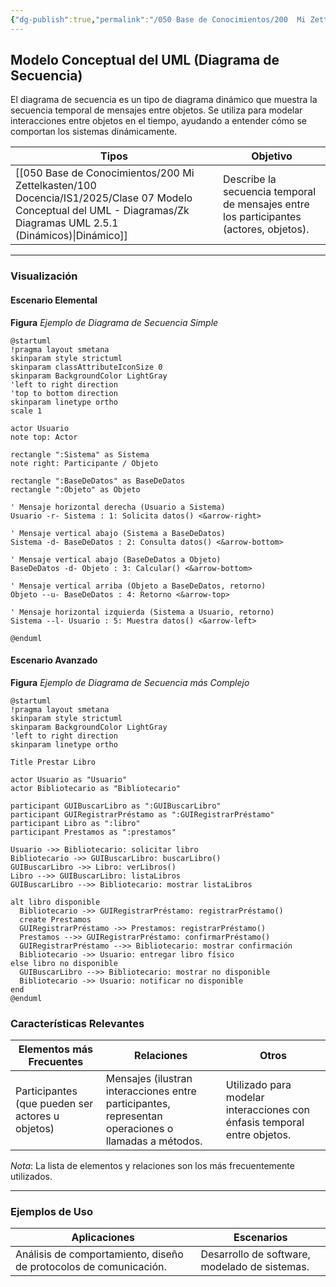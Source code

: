 ```yaml
---
{"dg-publish":true,"permalink":"/050 Base de Conocimientos/200  Mi Zettelkasten/100 Docencia/IS1/2025/Clase 07 Modelo Conceptual del UML - Diagramas/Zk Modelo Conceptual del UML (Diagrama de Secuencia)/","tags":["digitalGarden","modeloConceptualUML"]}
---
```


## Modelo Conceptual del UML (Diagrama de Secuencia)

El diagrama de secuencia es un tipo de diagrama dinámico que muestra la secuencia temporal de mensajes entre objetos. Se utiliza para modelar interacciones entre objetos en el tiempo, ayudando a entender cómo se comportan los sistemas dinámicamente.

| Tipos                                            | Objetivo                                                                               |
| ------------------------------------------------ | -------------------------------------------------------------------------------------- |
| [[050 Base de Conocimientos/200  Mi Zettelkasten/100 Docencia/IS1/2025/Clase 07 Modelo Conceptual del UML - Diagramas/Zk Diagramas UML 2.5.1 (Dinámicos)\|Dinámico]] | Describe la secuencia temporal de mensajes entre los participantes (actores, objetos). |

----
### Visualización
#### Escenario Elemental
**Figura**
_Ejemplo de Diagrama de Secuencia Simple_
```plantuml
@startuml
!pragma layout smetana
skinparam style strictuml
skinparam classAttributeIconSize 0
skinparam BackgroundColor LightGray
'left to right direction
'top to bottom direction
skinparam linetype ortho
scale 1

actor Usuario
note top: Actor

rectangle ":Sistema" as Sistema
note right: Participante / Objeto

rectangle ":BaseDeDatos" as BaseDeDatos
rectangle ":Objeto" as Objeto

' Mensaje horizontal derecha (Usuario a Sistema)
Usuario -r- Sistema : 1: Solicita datos() <&arrow-right>

' Mensaje vertical abajo (Sistema a BaseDeDatos)
Sistema -d- BaseDeDatos : 2: Consulta datos() <&arrow-bottom>

' Mensaje vertical abajo (BaseDeDatos a Objeto)
BaseDeDatos -d- Objeto : 3: Calcular() <&arrow-bottom>

' Mensaje vertical arriba (Objeto a BaseDeDatos, retorno)
Objeto --u- BaseDeDatos : 4: Retorno <&arrow-top>

' Mensaje horizontal izquierda (Sistema a Usuario, retorno)
Sistema --l- Usuario : 5: Muestra datos() <&arrow-left>

@enduml
```

#### Escenario Avanzado
**Figura**
_Ejemplo de Diagrama de Secuencia más Complejo_
```plantuml
@startuml
!pragma layout smetana
skinparam style strictuml
skinparam BackgroundColor LightGray
'left to right direction
skinparam linetype ortho

Title Prestar Libro

actor Usuario as "Usuario"
actor Bibliotecario as "Bibliotecario"

participant GUIBuscarLibro as ":GUIBuscarLibro"
participant GUIRegistrarPréstamo as ":GUIRegistrarPréstamo"
participant Libro as ":libro"
participant Prestamos as ":prestamos"

Usuario ->> Bibliotecario: solicitar libro
Bibliotecario ->> GUIBuscarLibro: buscarLibro()
GUIBuscarLibro ->> Libro: verLibros()
Libro -->> GUIBuscarLibro: listaLibros
GUIBuscarLibro -->> Bibliotecario: mostrar listaLibros

alt libro disponible
  Bibliotecario ->> GUIRegistrarPréstamo: registrarPréstamo()
  create Prestamos
  GUIRegistrarPréstamo ->> Prestamos: registrarPréstamo()
  Prestamos -->> GUIRegistrarPréstamo: confirmarPréstamo()
  GUIRegistrarPréstamo -->> Bibliotecario: mostrar confirmación
  Bibliotecario ->> Usuario: entregar libro físico
else libro no disponible
  GUIBuscarLibro -->> Bibliotecario: mostrar no disponible
  Bibliotecario ->> Usuario: notificar no disponible
end
@enduml
```

### Características Relevantes

| Elementos más Frecuentes                         | Relaciones                                                                                          | Otros                                                                    |
| ------------------------------------------------ | --------------------------------------------------------------------------------------------------- | ------------------------------------------------------------------------ |
| Participantes (que pueden ser actores u objetos) | Mensajes (ilustran interacciones entre participantes, representan operaciones o llamadas a métodos. | Utilizado para modelar interacciones con énfasis temporal entre objetos. |

_Nota_: La lista de elementos y relaciones son los más frecuentemente utilizados.

----
### Ejemplos de Uso

| Aplicaciones                                                      | Escenarios                                    |
| ----------------------------------------------------------------- | --------------------------------------------- |
| Análisis de comportamiento, diseño de protocolos de comunicación. | Desarrollo de software, modelado de sistemas. |

